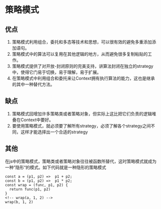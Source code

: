 # 策略模式

## 优点
1. 策略模式利用组合，委托和多态等技术和思想，可以很有效的避免多重添加添加语句。
2. 策略模式中的算法可以复用在其他逻辑的地方，从而避免很多复制粘贴的工作。
3. 策略模式提供了对开放-封闭原则的完美支持，讲算法封闭在独立的strategy中，使得它门易于切换，易于理解，易于扩展。
4. 在策略模式中利用组合和委托来让Context拥有执行算法的能力，这也是继承的其中一种替代方法。

## 缺点
1. 策略模式回增加许多策略类或者策略对象，但实际上这比把它们负责的逻辑堆叠在Context中要好。
2. 要使用策略模式，就必须要了解所有strategy，必须了解各个strategy之间不同，这样才能选择出一个合适的strategy

## 其他
在js中的策略模式，策略类或者策略对象往往被函数所替代，这时策略模式就成为一种”隐形“的模式。如下代码就是一种隐形的策略模式

```javescript
const a = (p1, p2) =>  p1 + p2;
const b = (p1, p2) =>  p1 * p2;
const wrap = (func, p1, p2) {
  return func(p1, p2)
}
<!-- wrap(a, 1, 2) -->
wrap(b, 1, 2)
```